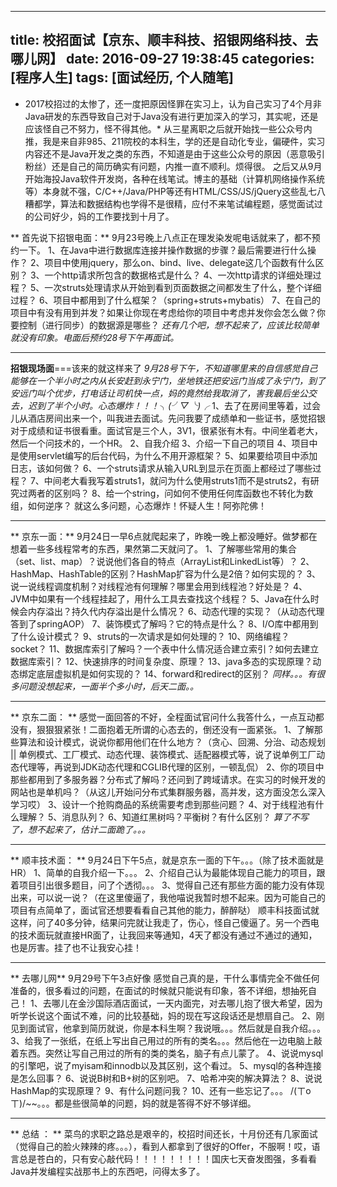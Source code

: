 
---
title: 校招面试【京东、顺丰科技、招银网络科技、去哪儿网】
date: 2016-09-27 19:38:45
categories: [程序人生]
tags: [面试经历, 个人随笔]
---


* 2017校招过的太惨了，还一度把原因怪罪在实习上，认为自己实习了4个月非Java研发的东西导致自己对于Java没有进行更加深入的学习，其实呢，还是应该怪自己不努力，怪不得其他。*
从三星离职之后就开始找一些公众号内推，我是来自非985、211院校的本科生，学的还是自动化专业，偏硬件，实习内容还不是Java开发之类的东西，不知道是由于这些公众号的原因（恶意吸引粉丝）还是自己的简历确实有问题，内推一直不顺利。烦得很。
之后又从9月开始海投Java软件开发岗，各种在线笔试。博主的基础（计算机网络操作系统等）本身就不强，C/C++/Java/PHP等还有HTML/CSS/JS/jQuery这些乱七八糟都学，算法和数据结构也学得不是很精，应付不来笔试编程题，感觉面试过的公司好少，妈的工作要找到十月了。


<!--more-->


** 首先说下招银电面：** 9月23号晚上八点正在理发染发呢电话就来了，都不预约一下。
1、在Java中进行数据库连接并操作数据的步骤？最后需要进行什么操作？
2、项目中使用jquery，那么on、bind、live、delegate这几个函数有什么区别？
3、一个http请求所包含的数据格式是什么？
4、一次http请求的详细处理过程？
5、一次struts处理请求从开始到看到页面数据之间都发生了什么，整个详细过程？
6、项目中都用到了什么框架？（spring+struts+mybatis）
7、在自己的项目中有没有用到并发？如果让你现在考虑给你的项目中考虑并发你会怎么做？你要控制（进行同步）的数据源是哪些？
*还有几个吧，想不起来了，应该比较简单就没有印象。电面后预约28号下午再面试。*


----------


**招银现场面**===该来的就这样来了
*9月28号下午，不知道哪里来的自信感觉自己能够在一个半小时之内从长安赶到永宁门，坐地铁还把安远门当成了永宁门，到了安远门叫个优步，打电话让司机快一点，妈的竟然给我取消了，害我最后坐公交去，迟到了半个小时。心态爆炸！！！╮(╯▽╰)╭*
1、去了在房间里等着，过会儿从酒店房间出来一个，叫我进去面试。先问我要了成绩单和一些证书，感觉招银对于成绩和证书很看重。面试官是三个人，3V1，很紧张有木有。中间坐着老大，然后一个问技术的，一个HR。
2、自我介绍
3、介绍一下自己的项目
4、项目中是使用servlet编写的后台代码，为什么不用开源框架？
5、如果要给项目中添加日志，该如何做？
6、一个struts请求从输入URL到显示在页面上都经过了哪些过程？
7、中间老大看我写着struts1，就问为什么使用struts1而不是struts2，有研究过两者的区别吗？
8、给一个string，问如何不使用任何库函数也不转化为数组，如何逆序？
就这么多问题，心态爆炸！怀疑人生！阿弥陀佛！


----------


** 京东一面：** 9月24日一早6点就爬起来了，昨晚一晚上都没睡好。做梦都在想着一些多线程常考的东西，果然第二天就问了。
1、了解哪些常用的集合（set、list、map）？说说他们各自的特点（ArrayList和LinkedList等）？
2、HashMap、HashTable的区别？HashMap扩容为什么是2倍？如何实现的？
3、说一说线程调度机制？对线程池有何理解？哪里会用到线程池？好处是？
4、JVM中如果有一个线程挂起了，用什么工具去查找这个线程？
5、Java在什么时候会内存溢出？持久代内存溢出是什么情况？
6、动态代理的实现？（从动态代理答到了springAOP）
7、装饰模式了解吗？它的特点是什么？
8、I/O库中都用到了什么设计模式？
9、struts的一次请求是如何处理的？
10、网络编程？socket？
11、数据库索引了解吗？一个表中什么情况适合建立索引？如何去建立数据库索引？
12、快速排序的时间复杂度、原理？
13、java多态的实现原理？动态绑定底层虚拟机是如何实现的？
14、forward和redirect的区别？
*同样。。。有很多问题没想起来，一面半个多小时，后天二面。。*


----------


** 京东二面： ** 感觉一面回答的不好，全程面试官问什么我答什么，一点互动都没有，狠狠狠紧张！二面抱着无所谓的心态去的，倒还没有一面紧张。
1、了解那些算法和设计模式，说说你都用他们在什么地方？（贪心、回溯、分治、动态规划  ||  单例模式、工厂模式、动态代理、装饰模式、适配器模式等，说了说单例工厂动态代理等，再说到JDK动态代理和CGLIB代理的区别，一顿乱侃）
2、你的项目中那些都用到了多服务器？分布式了解吗？还问到了跨域请求。在实习的时候开发的网站也是单机吗？（从这儿开始问分布式集群服务器，高并发，这方面没怎么深入学习哎）
3、设计一个抢购商品的系统需要考虑到那些问题？
4、对于线程池有什么理解？
5、消息队列？
6、知道红黑树吗？平衡树？有什么区别？
*算了不写了，想不起来了，估计二面跪了。。。*


----------


** 顺丰技术面： ** 9月24日下午5点，就是京东一面的下午。。。（除了技术面就是HR）
1、简单的自我介绍一下。。。
2、介绍自己认为最能体现自己能力的项目，跟着项目引出很多题目，问了个透彻。。。
3、觉得自己还有那些方面的能力没有体现出来，可以说一说？（在这里傻逼了，我他喵说我暂时想不起来。因为可能自己的项目有点简单了，面试官还想要看看自己其他的能力，醉醉哒）
顺丰科技面试就这样，问了40多分钟，结果问完就让我走了，伤心，怪自己傻逼了。另一个西电的技术面玩就直接HR面了，让我回来等通知，4天了都没有通过不通过的通知，也是厉害。挂了也不让我安心挂！


----------
** 去哪儿网** 9月29号下午3点好像
感觉自己真的是，干什么事情完全不做任何准备的，很多看过的问题，在面试的时候就只能说有印象，答不详细，想抽死自己！
1、去哪儿在金沙国际酒店面试，一天内面完，对去哪儿抱了很大希望，因为听学长说这个面试不难，问的比较基础，妈的现在写这段话还是想扇自己。
2、刚见到面试官，他拿到简历就说，你是本科生啊？我说哦。。。然后就是自我介绍。。。
3、给我了一张纸，在纸上写出自己用过的所有的类名。。。然后他在一边电脑上敲着东西。突然让写自己用过的所有的类的类名，脑子有点儿蒙了。
4、说说mysql的引擎吧，说了myisam和innodb以及其区别，这个看过。
5、mysql的各种连接是怎么回事？
6、说说B树和B+树的区别吧。
7、哈希冲突的解决算法？
8、说说HashMap的实现原理？
9、有什么问题问我？
10、还有一些忘记了。。。
/(ㄒoㄒ)/~~。。。都是些很简单的问题，妈的就是答得不好不够详细。

----------
** 总结 ： ** 菜鸟的求职之路总是艰辛的，校招时间还长，十月份还有几家面试（觉得自己的脸火辣辣的疼。。。），看到人都拿到了很好的Offer，不服啊！哎，语言总是苍白的，只有安心敲代码！！！！！！！！！国庆七天奋发图强，多看看Java并发编程实战那书上的东西吧，问得太多了。